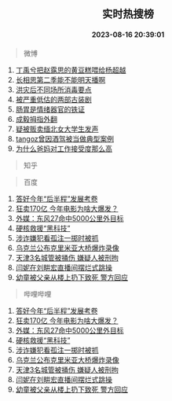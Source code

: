<div align="center"><h2>实时热搜榜</h2><h4>2023-08-16 20:39:01</h4></div>

> 微博  

1. [丁禹兮把赵露思的黄豆糕喂给杨超越](https://s.weibo.com/weibo?q=%23%E4%B8%81%E7%A6%B9%E5%85%AE%E6%8A%8A%E8%B5%B5%E9%9C%B2%E6%80%9D%E7%9A%84%E9%BB%84%E8%B1%86%E7%B3%95%E5%96%82%E7%BB%99%E6%9D%A8%E8%B6%85%E8%B6%8A%23&t=31&band_rank=1&Refer=top)<br />
2. [长相思第二季能不能明天播啊](https://s.weibo.com/weibo?q=%23%E9%95%BF%E7%9B%B8%E6%80%9D%E7%AC%AC%E4%BA%8C%E5%AD%A3%E8%83%BD%E4%B8%8D%E8%83%BD%E6%98%8E%E5%A4%A9%E6%92%AD%E5%95%8A%23&t=31&band_rank=2&Refer=top)<br />
3. [洪灾后不同场所消毒要点](https://s.weibo.com/weibo?q=%23%E6%B4%AA%E7%81%BE%E5%90%8E%E4%B8%8D%E5%90%8C%E5%9C%BA%E6%89%80%E6%B6%88%E6%AF%92%E8%A6%81%E7%82%B9%23&t=31&band_rank=3&Refer=top)<br />
4. [被严重低估的两部古装剧](https://s.weibo.com/weibo?q=%23%E8%A2%AB%E4%B8%A5%E9%87%8D%E4%BD%8E%E4%BC%B0%E7%9A%84%E4%B8%A4%E9%83%A8%E5%8F%A4%E8%A3%85%E5%89%A7%23&t=31&band_rank=4&Refer=top)<br />
5. [肠胃是情绪器官的铁证](https://s.weibo.com/weibo?q=%23%E8%82%A0%E8%83%83%E6%98%AF%E6%83%85%E7%BB%AA%E5%99%A8%E5%AE%98%E7%9A%84%E9%93%81%E8%AF%81%23&t=31&band_rank=5&Refer=top)<br />
6. [成毅拇指外翻](https://s.weibo.com/weibo?q=%23%E6%88%90%E6%AF%85%E6%8B%87%E6%8C%87%E5%A4%96%E7%BF%BB%23&t=31&band_rank=6&Refer=top)<br />
7. [疑被贩卖缅北女大学生发声](https://s.weibo.com/weibo?q=%23%E7%96%91%E8%A2%AB%E8%B4%A9%E5%8D%96%E7%BC%85%E5%8C%97%E5%A5%B3%E5%A4%A7%E5%AD%A6%E7%94%9F%E5%8F%91%E5%A3%B0%23&t=31&band_rank=7&Refer=top)<br />
8. [tangoz曾因酒驾被当做典型案例](https://s.weibo.com/weibo?q=%23tangoz%E6%9B%BE%E5%9B%A0%E9%85%92%E9%A9%BE%E8%A2%AB%E5%BD%93%E5%81%9A%E5%85%B8%E5%9E%8B%E6%A1%88%E4%BE%8B%23&t=31&band_rank=8&Refer=top)<br />
9. [为什么爸妈对工作接受度那么高](https://s.weibo.com/weibo?q=%23%E4%B8%BA%E4%BB%80%E4%B9%88%E7%88%B8%E5%A6%88%E5%AF%B9%E5%B7%A5%E4%BD%9C%E6%8E%A5%E5%8F%97%E5%BA%A6%E9%82%A3%E4%B9%88%E9%AB%98%23&t=31&band_rank=9&Refer=top)<br />

> 知乎  


> 百度  

1. [答好今年“后半程”发展考卷](https://www.baidu.com/s?wd=%E7%AD%94%E5%A5%BD%E4%BB%8A%E5%B9%B4%E2%80%9C%E5%90%8E%E5%8D%8A%E7%A8%8B%E2%80%9D%E5%8F%91%E5%B1%95%E8%80%83%E5%8D%B7&sa=fyb_news&rsv_dl=fyb_news)<br />
2. [狂卖170亿 今年电影为啥大爆发？](https://www.baidu.com/s?wd=%E7%8B%82%E5%8D%96170%E4%BA%BF+%E4%BB%8A%E5%B9%B4%E7%94%B5%E5%BD%B1%E4%B8%BA%E5%95%A5%E5%A4%A7%E7%88%86%E5%8F%91%EF%BC%9F&sa=fyb_news&rsv_dl=fyb_news)<br />
3. [外媒：东风27命中5000公里外目标](https://www.baidu.com/s?wd=%E5%A4%96%E5%AA%92%EF%BC%9A%E4%B8%9C%E9%A3%8E27%E5%91%BD%E4%B8%AD5000%E5%85%AC%E9%87%8C%E5%A4%96%E7%9B%AE%E6%A0%87&sa=fyb_news&rsv_dl=fyb_news)<br />
4. [硬核救援“黑科技”](https://www.baidu.com/s?wd=%E7%A1%AC%E6%A0%B8%E6%95%91%E6%8F%B4%E2%80%9C%E9%BB%91%E7%A7%91%E6%8A%80%E2%80%9D&sa=fyb_news&rsv_dl=fyb_news)<br />
5. [涉诈嫌犯看孤注一掷时被抓](https://www.baidu.com/s?wd=%E6%B6%89%E8%AF%88%E5%AB%8C%E7%8A%AF%E7%9C%8B%E5%AD%A4%E6%B3%A8%E4%B8%80%E6%8E%B7%E6%97%B6%E8%A2%AB%E6%8A%93&sa=fyb_news&rsv_dl=fyb_news)<br />
6. [乌克兰公布克里米亚大桥爆炸录像](https://www.baidu.com/s?wd=%E4%B9%8C%E5%85%8B%E5%85%B0%E5%85%AC%E5%B8%83%E5%85%8B%E9%87%8C%E7%B1%B3%E4%BA%9A%E5%A4%A7%E6%A1%A5%E7%88%86%E7%82%B8%E5%BD%95%E5%83%8F&sa=fyb_news&rsv_dl=fyb_news)<br />
7. [天津3名城管被捅伤 嫌疑人被刑拘](https://www.baidu.com/s?wd=%E5%A4%A9%E6%B4%A53%E5%90%8D%E5%9F%8E%E7%AE%A1%E8%A2%AB%E6%8D%85%E4%BC%A4+%E5%AB%8C%E7%96%91%E4%BA%BA%E8%A2%AB%E5%88%91%E6%8B%98&sa=fyb_news&rsv_dl=fyb_news)<br />
8. [闫妮在刘畊宏直播间摆烂式跳操](https://www.baidu.com/s?wd=%E9%97%AB%E5%A6%AE%E5%9C%A8%E5%88%98%E7%95%8A%E5%AE%8F%E7%9B%B4%E6%92%AD%E9%97%B4%E6%91%86%E7%83%82%E5%BC%8F%E8%B7%B3%E6%93%8D&sa=fyb_news&rsv_dl=fyb_news)<br />
9. [幼童被父亲从楼上扔下致死 警方回应](https://www.baidu.com/s?wd=%E5%B9%BC%E7%AB%A5%E8%A2%AB%E7%88%B6%E4%BA%B2%E4%BB%8E%E6%A5%BC%E4%B8%8A%E6%89%94%E4%B8%8B%E8%87%B4%E6%AD%BB+%E8%AD%A6%E6%96%B9%E5%9B%9E%E5%BA%94&sa=fyb_news&rsv_dl=fyb_news)<br />

> 哔哩哔哩  

1. [答好今年“后半程”发展考卷](https://www.baidu.com/s?wd=%E7%AD%94%E5%A5%BD%E4%BB%8A%E5%B9%B4%E2%80%9C%E5%90%8E%E5%8D%8A%E7%A8%8B%E2%80%9D%E5%8F%91%E5%B1%95%E8%80%83%E5%8D%B7&sa=fyb_news&rsv_dl=fyb_news)<br />
2. [狂卖170亿 今年电影为啥大爆发？](https://www.baidu.com/s?wd=%E7%8B%82%E5%8D%96170%E4%BA%BF+%E4%BB%8A%E5%B9%B4%E7%94%B5%E5%BD%B1%E4%B8%BA%E5%95%A5%E5%A4%A7%E7%88%86%E5%8F%91%EF%BC%9F&sa=fyb_news&rsv_dl=fyb_news)<br />
3. [外媒：东风27命中5000公里外目标](https://www.baidu.com/s?wd=%E5%A4%96%E5%AA%92%EF%BC%9A%E4%B8%9C%E9%A3%8E27%E5%91%BD%E4%B8%AD5000%E5%85%AC%E9%87%8C%E5%A4%96%E7%9B%AE%E6%A0%87&sa=fyb_news&rsv_dl=fyb_news)<br />
4. [硬核救援“黑科技”](https://www.baidu.com/s?wd=%E7%A1%AC%E6%A0%B8%E6%95%91%E6%8F%B4%E2%80%9C%E9%BB%91%E7%A7%91%E6%8A%80%E2%80%9D&sa=fyb_news&rsv_dl=fyb_news)<br />
5. [涉诈嫌犯看孤注一掷时被抓](https://www.baidu.com/s?wd=%E6%B6%89%E8%AF%88%E5%AB%8C%E7%8A%AF%E7%9C%8B%E5%AD%A4%E6%B3%A8%E4%B8%80%E6%8E%B7%E6%97%B6%E8%A2%AB%E6%8A%93&sa=fyb_news&rsv_dl=fyb_news)<br />
6. [乌克兰公布克里米亚大桥爆炸录像](https://www.baidu.com/s?wd=%E4%B9%8C%E5%85%8B%E5%85%B0%E5%85%AC%E5%B8%83%E5%85%8B%E9%87%8C%E7%B1%B3%E4%BA%9A%E5%A4%A7%E6%A1%A5%E7%88%86%E7%82%B8%E5%BD%95%E5%83%8F&sa=fyb_news&rsv_dl=fyb_news)<br />
7. [天津3名城管被捅伤 嫌疑人被刑拘](https://www.baidu.com/s?wd=%E5%A4%A9%E6%B4%A53%E5%90%8D%E5%9F%8E%E7%AE%A1%E8%A2%AB%E6%8D%85%E4%BC%A4+%E5%AB%8C%E7%96%91%E4%BA%BA%E8%A2%AB%E5%88%91%E6%8B%98&sa=fyb_news&rsv_dl=fyb_news)<br />
8. [闫妮在刘畊宏直播间摆烂式跳操](https://www.baidu.com/s?wd=%E9%97%AB%E5%A6%AE%E5%9C%A8%E5%88%98%E7%95%8A%E5%AE%8F%E7%9B%B4%E6%92%AD%E9%97%B4%E6%91%86%E7%83%82%E5%BC%8F%E8%B7%B3%E6%93%8D&sa=fyb_news&rsv_dl=fyb_news)<br />
9. [幼童被父亲从楼上扔下致死 警方回应](https://www.baidu.com/s?wd=%E5%B9%BC%E7%AB%A5%E8%A2%AB%E7%88%B6%E4%BA%B2%E4%BB%8E%E6%A5%BC%E4%B8%8A%E6%89%94%E4%B8%8B%E8%87%B4%E6%AD%BB+%E8%AD%A6%E6%96%B9%E5%9B%9E%E5%BA%94&sa=fyb_news&rsv_dl=fyb_news)<br />
